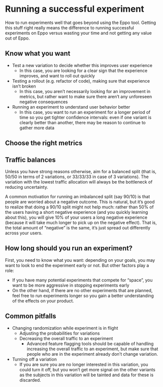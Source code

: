 # Running a successful experiment

How to run experiments well that goes beyond using the Eppo tool. Getting this stuff right really means the difference to running successful experiments on Eppo versus wasting your time and not getting any value out of Eppo.

## Know what you want

- Test a new variation to decide whether this improves user experience
    - In this case, you are looking for a clear sign that the experience improves, and want to roll out quickly
- Testing a rollout (e.g. refactor of code), making sure that experience isn’t broken
    - In this case, you aren’t necessarily looking for an improvement in metrics, but rather want to make sure there aren’t any unforeseen negative consequences
- Running an experiment to understand user behavior better
    - In this case, you want to run an experiment for a longer period of time so you get tighter confidence intervals: even if one variant is clearly better than another, there may be reason to continue to gather more data

## Choose the right metrics

## Traffic balances

Unless you have strong reasons otherwise, aim for a balanced split (that is, 50/50 in terms of 2 variations, or 33/33/33 in case of 3 variations). The variation with the lowest traffic allocation will always be the bottleneck of reducing uncertainty.

A common motivation for running an imbalanced split (say 90/10) is that people are worried about a negative outcome. This is natural, but it’s good to realize that doing a 90/10 split might not help much: rather than 50% of the users having a short negative experience (and you quickly learning about this), you will give 10% of your users a long negative experience (because it will take much longer to pick up on the negative effect). That is, the total amount of “negative” is the same, it’s just spread out differently across your users.

## How long should you run an experiment?

First, you need to know what you want: depending on your goals, you may want to look to end the experiment early or not. But other factors play a role:

- If you have many potential experiments that compete for “space”, you want to be more aggressive in stopping experiments early
- On the other hand, if there are no other experiments that are planned, feel free to run experiments longer so you gain a better understanding of the effects on your product.


## Common pitfalls

- Changing randomization while experiment is in flight
    - Adjusting the probabilities for variations
    - Decreasing the overall traffic to an experiment
        - Advanced feature flagging tools should be capable of handling increasing the overall traffic to an experiment, but make sure that people who are in the experiment already don’t change variation.
- Turning off a variation
    - If you are sure you are no longer interested in this variation, you could turn it off, but you won’t get more signal on the other variants as the subjects in this variation will be tainted and data for these is discarded.


